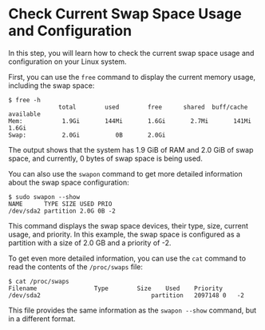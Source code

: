 # Check Current Swap Space Usage and Configuration

In this step, you will learn how to check the current swap space usage and configuration on your Linux system.

First, you can use the `free` command to display the current memory usage, including the swap space:

```
$ free -h
              total        used        free      shared  buff/cache   available
Mem:           1.9Gi       144Mi       1.6Gi       2.7Mi       141Mi       1.6Gi
Swap:          2.0Gi          0B       2.0Gi
```

The output shows that the system has 1.9 GiB of RAM and 2.0 GiB of swap space, and currently, 0 bytes of swap space is being used.

You can also use the `swapon` command to get more detailed information about the swap space configuration:

```
$ sudo swapon --show
NAME      TYPE SIZE USED PRIO
/dev/sda2 partition 2.0G 0B -2
```

This command displays the swap space devices, their type, size, current usage, and priority. In this example, the swap space is configured as a partition with a size of 2.0 GB and a priority of -2.

To get even more detailed information, you can use the `cat` command to read the contents of the `/proc/swaps` file:

```
$ cat /proc/swaps
Filename				Type		Size	Used	Priority
/dev/sda2                               partition	2097148	0	-2
```

This file provides the same information as the `swapon --show` command, but in a different format.
